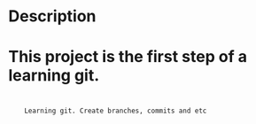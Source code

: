 
##
#	Description
#
#
#	
#	This project is the first step of a learning git.
#


````
	Learning git. Create branches, commits and etc
````
